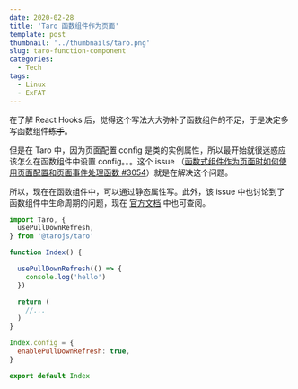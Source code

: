 ```yaml
---
date: 2020-02-28
title: 'Taro 函数组件作为页面'
template: post
thumbnail: '../thumbnails/taro.png'
slug: taro-function-component
categories:
  - Tech
tags:
  - Linux
  - ExFAT
---
```


在了解 React Hooks 后，觉得这个写法大大弥补了函数组件的不足，于是决定多写函数组件~~练手~~。

但是在 Taro 中，因为页面配置 config 是类的实例属性，所以最开始就很迷惑应该怎么在函数组件中设置 config。。。这个 issue （[函数式组件作为页面时如何使用页面配置和页面事件处理函数 #3054](https://github.com/NervJS/taro/issues/3054)）就是在解决这个问题。

所以，现在在函数组件中，可以通过静态属性写。此外，该 issue 中也讨论到了函数组件中生命周期的问题，现在 [官方文档](https://nervjs.github.io/taro/docs/hooks.html) 中也可查阅。

```jsx
import Taro, {
  usePullDownRefresh,
} from '@tarojs/taro'

function Index() {

  usePullDownRefresh(() => {
    console.log('hello')
  })

  return (
    //...
  )
}

Index.config = {
  enablePullDownRefresh: true,
}

export default Index
```